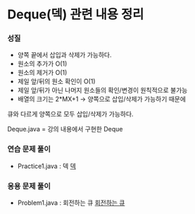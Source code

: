 # Deque(덱) 관련 내용 정리


### 성질
- 양쪽 끝에서 삽입과 삭제가 가능하다.
- 원소의 추가가 O(1)
- 원소의 제거가 O(1)
- 제일 앞/뒤의 원소 확인이 O(1)
- 제일 앞/뒤가 아닌 나머지 원소들의 확인/변경이 원칙적으로 불가능
- 배열의 크기는 2*MX+1 -> 양쪽으로 삽입/삭제가 가능하기 때문에 

큐와 다르게 양쪽으로 모두 삽입/삭제가 가능하다.

Deque.java = 강의 내용에서 구현한 Deque

### 연습 문제 풀이
- Practice1.java : 덱 <a href = "https://www.acmicpc.net/problem/10866">덱</a>

### 응용 문제 풀이
- Problem1.java : 회전하는 큐 <a href = "https://www.acmicpc.net/problem/1021">회전하는 큐</a>
